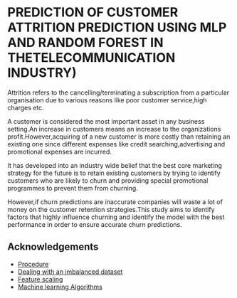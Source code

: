 
# PREDICTION OF CUSTOMER ATTRITION PREDICTION USING MLP AND RANDOM FOREST IN THETELECOMMUNICATION INDUSTRY)

Attrition refers to the cancelling/terminating a subscription from a particular organisation due to various reasons like poor customer service,high charges etc.

A customer is considered the most important asset in any business setting.An increase in customers means an increase to the organizations profit.However,acquiring of a new customer is more costly than retaining an existing one since different expenses like credit searching,advertising and promotional expenses are incurred.

It has developed into an industry wide belief  that the best core marketing strategy for the future is to retain existing customers by trying to identify customers who are likely to churn and providing special promotional programmes to prevent them from churning.

However,if churn predictions are inaccurate companies will waste a lot of money on the customer retention strategies.This study aims to identify factors that highly influence churning and identify the model with the best performance in order to ensure accurate churn predictions.




## Acknowledgements

 - [Procedure](https://www.analyticsvidhya.com/blog/2016/02/bigmart-sales-solution-top-20/?utm_source=blog&utm_medium=feature-scaling-machine-learning-normalization-standardization)
 - [Dealing with an imbalanced dataset](https://www.analyticsvidhya.com/blog/2016/03/practical-guide-deal-imbalanced-classification-problems/)
 - [Feature scaling](https://machinelearningmastery.com/how-to-improve-neural-network-stability-and-modeling-performance-with-data-scaling/)
 - [Machine learning Algorithms](https://machinelearningmastery.com/master-machine-learning-algorithms/)

